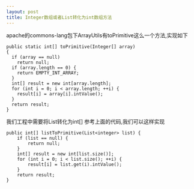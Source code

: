 ```yaml
---
layout: post
title: Integer数组或者List转化为int数组方法
---
```


apache的commons-lang包下ArrayUtils有toPrimitive这么一个方法,实现如下

    public static int[] toPrimitive(Integer[] array)
    {
      if (array == null)
        return null;
      if (array.length == 0) {
        return EMPTY_INT_ARRAY;
      }
      int[] result = new int[array.length];
      for (int i = 0; i < array.length; ++i) {
        result[i] = array[i].intValue();
      }
      return result;
    }

我们工程中需要将List<integer>转化为int[]
参考上面的代码,我们可以这样实现

    public int[] listToPrimitive(List<integer> list) {
        if (list == null) {
            return null;
        }
        int[] result = new int[list.size()];
        for (int i = 0; i < list.size(); ++i) {
            result[i] = list.get(i).intValue();
        }
        return result;
    }
